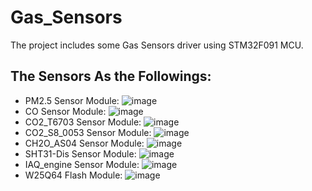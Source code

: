 # Gas_Sensors
The project includes  some Gas Sensors driver using STM32F091 MCU.
## The Sensors As the Followings:
* PM2.5 Sensor Module:
![image](https://github.com/hbzjt2012/Gas_Sensors/raw/master/Images/PM25.jpg)
* CO Sensor Module:
![image](https://github.com/hbzjt2012/Gas_Sensors/raw/master/Images/CO.jpg)
* CO2_T6703 Sensor Module:
![image](https://github.com/hbzjt2012/Gas_Sensors/raw/master/Images/CO2_T6703.png)
* CO2_S8_0053 Sensor Module:
![image](https://github.com/hbzjt2012/Gas_Sensors/raw/master/Images/CO2_S8_0053.jpg)
* CH2O_AS04 Sensor Module:
![image](https://github.com/hbzjt2012/Gas_Sensors/raw/master/Images/CH2O_AS04.jpg)
* SHT31-Dis Sensor Module:
![image](https://github.com/hbzjt2012/Gas_Sensors/raw/master/Images/SHT31-Dis.jpg)
* IAQ_engine Sensor Module:
![image](https://github.com/hbzjt2012/Gas_Sensors/raw/master/Images/IAQ_engine.jpg)
* W25Q64 Flash Module:
![image](https://github.com/hbzjt2012/Gas_Sensors/raw/master/Images/W25Q64.jpg)